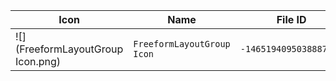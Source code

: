 | Icon | Name | File ID |
| ---  | ---  | ---     |
| ![](FreeformLayoutGroup Icon.png) | `FreeformLayoutGroup Icon` | `-1465194095038887121` |
